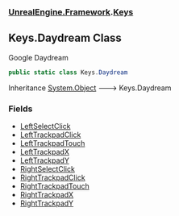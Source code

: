 ### [UnrealEngine.Framework](./UnrealEngine-Framework.md 'UnrealEngine.Framework').[Keys](./Keys.md 'UnrealEngine.Framework.Keys')
## Keys.Daydream Class
Google Daydream  
```csharp
public static class Keys.Daydream
```
Inheritance [System.Object](https://docs.microsoft.com/en-us/dotnet/api/System.Object 'System.Object') &#129106; Keys.Daydream  
### Fields
- [LeftSelectClick](./Keys-Daydream-LeftSelectClick.md 'UnrealEngine.Framework.Keys.Daydream.LeftSelectClick')
- [LeftTrackpadClick](./Keys-Daydream-LeftTrackpadClick.md 'UnrealEngine.Framework.Keys.Daydream.LeftTrackpadClick')
- [LeftTrackpadTouch](./Keys-Daydream-LeftTrackpadTouch.md 'UnrealEngine.Framework.Keys.Daydream.LeftTrackpadTouch')
- [LeftTrackpadX](./Keys-Daydream-LeftTrackpadX.md 'UnrealEngine.Framework.Keys.Daydream.LeftTrackpadX')
- [LeftTrackpadY](./Keys-Daydream-LeftTrackpadY.md 'UnrealEngine.Framework.Keys.Daydream.LeftTrackpadY')
- [RightSelectClick](./Keys-Daydream-RightSelectClick.md 'UnrealEngine.Framework.Keys.Daydream.RightSelectClick')
- [RightTrackpadClick](./Keys-Daydream-RightTrackpadClick.md 'UnrealEngine.Framework.Keys.Daydream.RightTrackpadClick')
- [RightTrackpadTouch](./Keys-Daydream-RightTrackpadTouch.md 'UnrealEngine.Framework.Keys.Daydream.RightTrackpadTouch')
- [RightTrackpadX](./Keys-Daydream-RightTrackpadX.md 'UnrealEngine.Framework.Keys.Daydream.RightTrackpadX')
- [RightTrackpadY](./Keys-Daydream-RightTrackpadY.md 'UnrealEngine.Framework.Keys.Daydream.RightTrackpadY')
